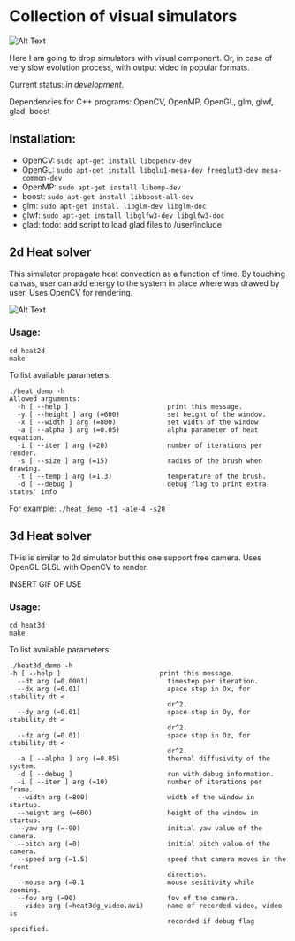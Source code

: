 # Collection of visual simulators
![Alt Text](media/front_cube_demo.gif)

Here I am going to drop simulators with visual component. Or, in case of very slow evolution process, with output video in popular formats.

Current status: _in development_.

Dependencies for C++ programs: OpenCV, OpenMP, OpenGL, glm, glwf, glad, boost

## Installation:
* OpenCV: `sudo apt-get install libopencv-dev`
* OpenGL: `sudo apt-get install libglu1-mesa-dev freeglut3-dev mesa-common-dev`
* OpenMP: `sudo apt-get install libomp-dev`
* boost: `sudo apt-get install libboost-all-dev`
* glm: `sudo apt-get install libglm-dev libglm-doc`
* glwf: `sudo apt-get install libglfw3-dev libglfw3-doc`
* glad: todo: add script to load glad files to /user/include


## 2d Heat solver
This simulator propagate heat convection as a function of time. By touching canvas, user can add energy to the system in place where was drawed by user. Uses OpenCV for rendering.

![Alt Text](media/front_heat2d_demo.gif)

### Usage:
```console
cd heat2d
make
```

To list available parameters:
```console
./heat_demo -h
Allowed arguments:
  -h [ --help ]                         print this message.
  -y [ --height ] arg (=600)            set height of the window.
  -x [ --width ] arg (=800)             set width of the window
  -a [ --alpha ] arg (=0.05)            alpha parameter of heat equation.
  -i [ --iter ] arg (=20)               number of iterations per render.
  -s [ --size ] arg (=15)               radius of the brush when drawing.
  -t [ --temp ] arg (=1.3)              temperature of the brush.
  -d [ --debug ]                        debug flag to print extra states' info
```
For example:
`./heat_demo -t1 -a1e-4 -s20`

## 3d Heat solver
THis is similar to 2d simulator but this one support free camera. Uses OpenGL GLSL with OpenCV to render.

INSERT GIF OF USE

### Usage:
```console
cd heat3d
make
```

To list available parameters:
```console
./heat3d_demo -h
-h [ --help ]                         print this message.
  --dt arg (=0.0001)                    timestep per iteration.
  --dx arg (=0.01)                      space step in Ox, for stability dt <
                                        dr^2.
  --dy arg (=0.01)                      space step in Oy, for stability dt <
                                        dr^2.
  --dz arg (=0.01)                      space step in Oz, for stability dt <
                                        dr^2.
  -a [ --alpha ] arg (=0.05)            thermal diffusivity of the system.
  -d [ --debug ]                        run with debug information.
  -i [ --iter ] arg (=10)               number of iterations per frame.
  --width arg (=800)                    width of the window in startup.
  --height arg (=600)                   height of the window in startup.
  --yaw arg (=-90)                      initial yaw value of the camera.
  --pitch arg (=0)                      initial pitch value of the camera.
  --speed arg (=1.5)                    speed that camera moves in the front
                                        direction.
  --mouse arg (=0.1                     mouse sesitivity while zooming.
  --fov arg (=90)                       fov of the camera.
  --video arg (=heat3dg_video.avi)      name of recorded video, video is
                                        recorded if debug flag specified.
```